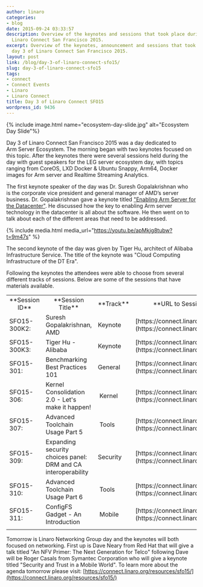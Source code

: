 ```yaml
---
author: linaro
categories:
- blog
date: 2015-09-24 03:33:57
description: Overview of the keynotes and sessions that took place during day 3 of
  Linaro Connect San Francisco 2015.
excerpt: Overview of the keynotes, announcement and sessions that took place during
  day 3 of Linaro Connect San Francisco 2015.
layout: post
link: /blog/day-3-of-linaro-connect-sfo15/
slug: day-3-of-linaro-connect-sfo15
tags:
- connect
- Connect Events
- Linaro
- Linaro Connect
title: Day 3 of Linaro Connect SFO15
wordpress_id: 9436
---
```


{% include image.html name="ecosystem-day-slide.jpg" alt="Ecosystem Day Slide"%}

Day 3 of Linaro Connect San Francisco 2015 was a day dedicated to Arm Server Ecosystem. The morning began with two keynotes focused on this topic. After the keynotes there were several sessions held during the day with guest speakers for the LEG server ecosystem day, with topics ranging from CoreOS, LXD Docker & Ubuntu Snappy, Arm64, Docker images for Arm server and Realtime Streaming Analytics.

The first keynote speaker of the day was Dr. Suresh Gopalakrishnan who is the corporate vice president and general manager of AMD’s server business. Dr. Gopalakrishnan gave a keynote titled ["Enabling Arm Server for the Datacenter"](https://youtu.be/apMkjg8tubw?t=9m47s). He discussed how the key to enabling Arm server technology in the datacenter is all about the software. He then went on to talk about each of the different areas that need to be addressed.

{% include media.html media_url="https://youtu.be/apMkjg8tubw?t=9m47s" %}

The second keynote of the day was given by Tiger Hu, architect of Alibaba Infrastructure Service. The title of the keynote was "Cloud Computing Infrastructure of the DT Era".

Following the keynotes the attendees were able to choose from several different tracks of sessions. Below are some of the sessions that have materials available.


<table width="1020" class="table responsive-table">
<tbody >
<tr >

<td width="90" style="text-align: center;" markdown="1">
**Session ID**
</td>

<td width="347" style="text-align: center;" markdown="1">
**Session Title**
</td>

<td width="64" style="text-align: center;" markdown="1">
**Track**
</td>

<td width="519" style="text-align: center;" markdown="1">
**URL to Session Information**
</td>
</tr>
<tr >

<td width="90" markdown="1">
SFO15-300K2:
</td>

<td width="347" markdown="1">
Suresh Gopalakrishnan, AMD
</td>

<td width="64" markdown="1">
Keynote
</td>

<td width="519" markdown="1">
[https://connect.linaro.org/resources/sfo15/](https://connect.linaro.org/resources/sfo15/)
</td>
</tr>
<tr >

<td width="90" markdown="1">
SFO15-300K3:
</td>

<td width="347" markdown="1">
Tiger Hu - Alibaba
</td>

<td width="64" markdown="1">
Keynote
</td>

<td width="519" markdown="1">
[https://connect.linaro.org/resources/sfo15/](https://connect.linaro.org/resources/sfo15/)
</td>
</tr>
<tr >

<td width="90" markdown="1">
SFO15-301:
</td>

<td width="347" markdown="1">
Benchmarking Best Practices 101
</td>

<td width="64" markdown="1">
General
</td>

<td width="519" markdown="1">
[https://connect.linaro.org/resources/sfo15/](https://connect.linaro.org/resources/sfo15/)
</td>
</tr>
<tr >

<td width="90" markdown="1">
SFO15-306:
</td>

<td width="347" markdown="1">
Kernel Consolidation 2.0 - Let's make it happen!
</td>

<td width="64" markdown="1">
 Kernel
</td>

<td width="519" markdown="1">
[https://connect.linaro.org/resources/sfo15/](https://connect.linaro.org/resources/sfo15/)
</td>
</tr>
<tr >

<td width="90" markdown="1">
SFO15-307:
</td>

<td width="347" markdown="1">
Advanced Toolchain Usage Part 5
</td>

<td width="64" markdown="1">
 Tools
</td>

<td width="519" markdown="1">
[https://connect.linaro.org/resources/sfo15/](https://connect.linaro.org/resources/sfo15/)
</td>
</tr>
<tr >

<td width="90" markdown="1">
SFO15-309:
</td>

<td width="347" markdown="1">
Expanding security choices panel: DRM and CA interoperability
</td>

<td width="64" markdown="1">
Security
</td>

<td width="519" markdown="1">
[https://connect.linaro.org/resources/sfo15/](https://connect.linaro.org/resources/sfo15/)
</td>
</tr>
<tr >

<td width="90" markdown="1">
SFO15-310:
</td>

<td width="347" markdown="1">
Advanced Toolchain Usage Part 6
</td>

<td width="64" markdown="1">
 Tools
</td>

<td width="519" markdown="1">
[https://connect.linaro.org/resources/sfo15/](https://connect.linaro.org/resources/sfo15/)
</td>
</tr>
<tr >

<td width="90" markdown="1">
SFO15-311:
</td>

<td width="347" markdown="1">
ConfigFS Gadget - An Introduction
</td>

<td width="64" markdown="1">
 Mobile
</td>

<td width="519" markdown="1">
[https://connect.linaro.org/resources/sfo15/](https://connect.linaro.org/resources/sfo15/)
</td>
</tr>
<tr >

<td width="90" markdown="1">

</td>

<td width="347" markdown="1">

</td>

<td width="64" markdown="1">

</td>

<td width="519" markdown="1">

</td>
</tr>
</tbody>
</table>

Tomorrow is Linaro Networking Group day and the keynotes will both focused on networking. First up is Dave Neary from Red Hat that will give a talk titled "An NFV Primer: The Next Generation for Telco" following Dave will be Roger Casals from Symantec Corporation who will give a keynote titled "Security and Trust in a Mobile World". To learn more about the agenda tomorrow please visit: [https://connect.linaro.org/resources/sfo15/](https://connect.linaro.org/resources/sfo15/)